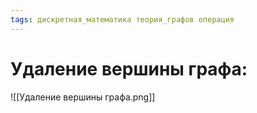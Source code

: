 ```yaml
---
tags: дискретная_математика теория_графов операция
---
```

# Удаление вершины графа:
![[Удаление вершины графа.png]]